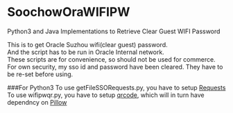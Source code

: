 # SoochowOraWIFIPW
Python3 and Java Implementations to Retrieve Clear Guest WIFI Password

This is to get Oracle Suzhou wifi(clear guest) password.<br/>
And the script has to be run in Oracle Internal network.<br/>
These scripts are for convenience, so should not be used for commerce.<br/>
For own security, my sso id and password have been cleared. They have to be re-set before using.

###For Python3
To use getFileSSORequests.py, you have to setup [Requests](http://www.python-requests.org/en/latest/)<br/>
To use wifipwqr.py, you have to setup [qrcode](https://pypi.python.org/pypi/qrcode/), which will in turn have dependncy on [Pillow](https://pypi.python.org/pypi/Pillow/2.9.0)
